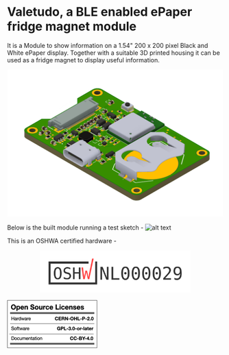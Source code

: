 # Valetudo, a BLE enabled ePaper fridge magnet module
It is a Module to show information on a 1.54" 200 x 200 pixel Black and White ePaper display. Together with a suitable 3D printed housing it can be used as a fridge magnet to display useful information. 

![alt text](https://github.com/tanmoydutta/valetudo/blob/main/images/Valetudo_Top.png?raw=true)

Below is the built module running a test sketch -
![alt text](https://github.com/tanmoydutta/valetudo/blob/main/images/Circuit_and_ePaper.png?raw=true)

This is an OSHWA certified hardware - 
<p align="center">
  <a href="https://certification.oshwa.org/nl000029.html">
    <img src="/images/certification-mark-NL000029-wide.png?raw=true" alt="OSHWA" width="350" title="OSHWA Certification">
  </a>
</p>


![alt text](https://github.com/tanmoydutta/valetudo/blob/main/images/oshw_license.png?raw=true)
